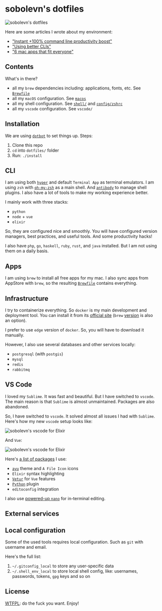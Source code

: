 # sobolevn's dotfiles

![sobolevn's dotfiles](https://raw.githubusercontent.com/sobolevn/dotfiles/master/media/hyper.png)

Here are some articles I wrote about my environment:

- ["Instant +100% command line productivity boost"](https://dev.to/sobolevn/instant-100-command-line-productivity-boost)
- ["Using better CLIs"](https://dev.to/sobolevn/using-better-clis-6o8)
- ["6 mac apps that fit everyone"](https://sobolevn.me/2019/07/6-best-mac-apps)


## Contents

What's in there?

- all my `brew` dependencies including: applications, fonts, etc. See [`Brewfile`](https://github.com/sobolevn/dotfiles/blob/master/Brewfile)
- all my `macOS` configuration. See [`macos`](https://github.com/sobolevn/dotfiles/blob/master/macos)
- all my shell configuration. See [`shell/`](https://github.com/sobolevn/dotfiles/tree/master/shell) and [`config/zshrc`](https://github.com/sobolevn/dotfiles/blob/master/config/zshrc)
- all my `vscode` configuration. See `vscode/`



## Installation

We are using [`dotbot`](https://github.com/anishathalye/dotbot/)
to set things up. Steps:

1. Clone this repo
2. `cd` into `dotfiles/` folder
3. Run: `./install`


## CLI

I am using both [`hyper`](https://hyper.is/)
and default `Terminal App` as terminal emulators.
I am using `zsh` with [`oh-my-zsh`](https://github.com/robbyrussell/oh-my-zsh)
as a main shell.
And [`antibody`](https://github.com/getantibody/antibody) to manage shell plugins.
I also have a lot of tools to make my working experience better.

I mainly work with three stacks:

- `python`
- `node` + `vue`
- `elixir`

So, they are configured nice and smoothly.
You will have configured version managers, best practices, and useful tools.
And some productivity hacks!

I also have `php`, `go`, `haskell`, `ruby`, `rust`, and `java` installed.
But I am not using them on a daily basis.


## Apps

I am using `brew` to install all free apps for my mac.
I also sync apps from AppStore with `brew`, 
so the resulting [`Brewfile`](https://github.com/sobolevn/dotfiles/blob/master/Brewfile) contains everything.


## Infrastructure

I try to containerize everything.
So `docker` is my main development and deployment tool.
You can install it from its [official site](https://docs.docker.com/docker-for-mac/) (`brew` [version](https://github.com/Homebrew/homebrew-core/blob/master/Formula/docker.rb) is also an option).

I prefer to use `edge` version of `docker`.
So, you will have to download it manually.

However, I also use several databases and other services locally:

- `postgresql` (with `postgis`)
- `mysql`
- `redis`
- `rabbitmq`


## VS Code

I loved my `Sublime`. It was fast and beautiful.
But I have switched to `vscode`.
The main reason is that `Sublime` is almost unmaintained.
Packages are also abandoned.

So, I have switched to `vscode`.
It solved almost all issues I had with `Sublime`.
Here's how my new `vscode` setup looks like:

![sobolevn's vscode for Elixir](https://raw.githubusercontent.com/sobolevn/dotfiles/master/media/vscode-elixir.png)

And `Vue`:

![sobolevn's vscode for Elixir](https://raw.githubusercontent.com/sobolevn/dotfiles/master/media/vscode-vue.png)

Here's [a list of packages](https://github.com/sobolevn/dotfiles/blob/master/vscode/install.sh) I use:

- [`ayu`](https://github.com/ayu-theme/vscode-ayu) theme and `A File Icon` icons
- `Elixir` syntax highlighting
- [`Vetur`](https://github.com/vuejs/vetur) for `Vue` features
- [`Python`](https://github.com/Microsoft/vscode-python) plugin
- `editoconfig` integration

I also use [powered-up `nano`](https://github.com/sobolevn/dotfiles/blob/master/config/nanorc)
for in-terminal editing.


## External services


## Local configuration

Some of the used tools requires local configuration. Such as `git` with username and email.

Here's the full list:

1. `~/.gitconfig_local` to store any user-specific data
2. `~/.shell_env_local` to store local shell config, like: usernames, passwords, tokens, `gpg` keys and so on


## License

[WTFPL](https://en.wikipedia.org/wiki/WTFPL): do the fuck you want. Enjoy!
